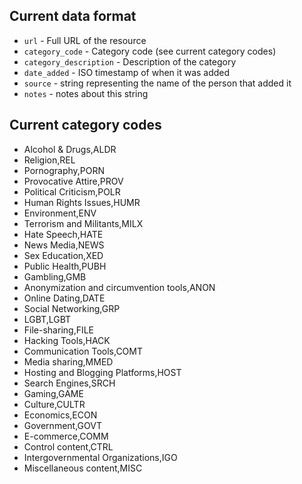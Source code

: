 ## Current data format

* `url` - Full URL of the resource
* `category_code` - Category code (see current category codes)
* `category_description` - Description of the category
* `date_added` - ISO timestamp of when it was added
* `source` - string representing the name of the person that added it
* `notes` - notes about this string

## Current category codes

* Alcohol & Drugs,ALDR
* Religion,REL
* Pornography,PORN
* Provocative Attire,PROV
* Political Criticism,POLR
* Human Rights Issues,HUMR
* Environment,ENV
* Terrorism and Militants,MILX
* Hate Speech,HATE
* News Media,NEWS
* Sex Education,XED
* Public Health,PUBH
* Gambling,GMB
* Anonymization and circumvention tools,ANON
* Online Dating,DATE
* Social Networking,GRP
* LGBT,LGBT
* File-sharing,FILE
* Hacking Tools,HACK
* Communication Tools,COMT
* Media sharing,MMED
* Hosting and Blogging Platforms,HOST
* Search Engines,SRCH
* Gaming,GAME
* Culture,CULTR
* Economics,ECON
* Government,GOVT
* E-commerce,COMM
* Control content,CTRL
* Intergovernmental Organizations,IGO
* Miscellaneous content,MISC

